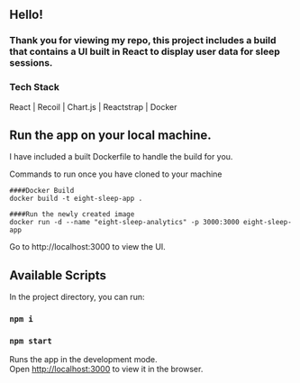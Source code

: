 ## Hello!

### Thank you for viewing my repo, this project includes a build that contains a UI built in React to display user data for sleep sessions.

### Tech Stack

React | Recoil | Chart.js | Reactstrap | Docker

## Run the app on your local machine.

I have included a built Dockerfile to handle the build for you.

Commands to run once you have cloned to your machine

    ####Docker Build
    docker build -t eight-sleep-app .

    ####Run the newly created image
    docker run -d --name "eight-sleep-analytics" -p 3000:3000 eight-sleep-app

Go to http://localhost:3000 to view the UI.

## Available Scripts

In the project directory, you can run:

### `npm i`

### `npm start`

Runs the app in the development mode.\
Open [http://localhost:3000](http://localhost:3000) to view it in the browser.
